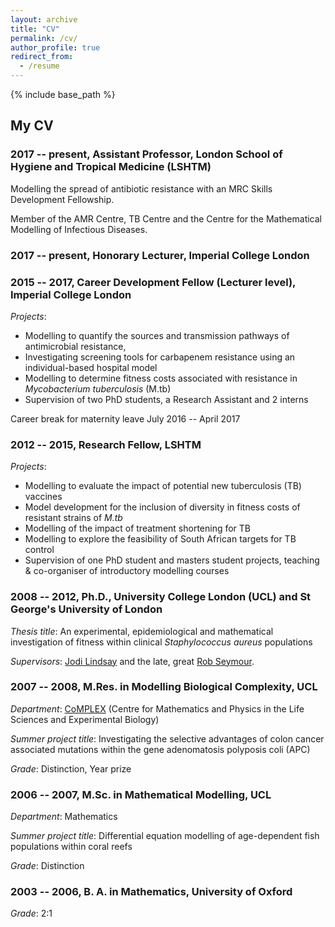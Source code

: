 ```yaml
---
layout: archive
title: "CV"
permalink: /cv/
author_profile: true
redirect_from:
  - /resume
---
```


{% include base_path %}


## My CV


### 2017 -- present, Assistant Professor, London School of Hygiene and Tropical Medicine (LSHTM)


Modelling the spread of antibiotic resistance with an MRC Skills Development Fellowship.

Member of the AMR Centre, TB Centre and the Centre for the Mathematical Modelling of 
Infectious Diseases.

### 2017 --  present, Honorary Lecturer, Imperial College London


### 2015 -- 2017, Career Development Fellow (Lecturer level), Imperial College London 


*Projects*:
* Modelling to quantify the sources and transmission pathways of antimicrobial resistance, 
* Investigating screening tools for carbapenem resistance using an individual-based hospital model
* Modelling to determine fitness costs associated with resistance in *Mycobacterium tuberculosis* (M.tb)
* Supervision of two PhD students, a Research Assistant and 2 interns

Career break for maternity leave July 2016 -- April 2017

    
### 2012 -- 2015, Research Fellow, LSHTM


*Projects*:
* Modelling to evaluate the impact of potential new tuberculosis (TB) vaccines
* Model development for the inclusion of diversity in fitness costs of resistant strains of *M.tb*
* Modelling of the impact of treatment shortening for TB
* Modelling to explore the feasibility of South African targets for TB control
* Supervision of one PhD student and masters student projects, teaching & co-organiser of introductory modelling courses
    
### 2008 -- 2012, Ph.D., University College London (UCL) and St George's University of London


*Thesis title*: An experimental, epidemiological and mathematical investigation of fitness within clinical *Staphylococcus aureus* populations

*Supervisors*: [Jodi Lindsay](https://www.sgul.ac.uk/research-profiles-a-z/jodi-lindsay) and the late, great [Rob Seymour](https://www.theguardian.com/science/2012/aug/23/robert-seymour-obituary).
    
### 2007 -- 2008, M.Res. in Modelling Biological Complexity, UCL


*Department*: [CoMPLEX](http://www.ucl.ac.uk/complex) (Centre for Mathematics and Physics in the Life Sciences and Experimental Biology)

*Summer project title*: Investigating the selective advantages of colon cancer associated mutations within the gene adenomatosis polyposis coli (APC)

*Grade*: Distinction, Year prize

### 2006 -- 2007, M.Sc. in Mathematical Modelling, UCL


*Department*:    Mathematics 

*Summer project title*: Differential equation modelling of age-dependent fish populations within coral reefs

*Grade*: Distinction


### 2003 -- 2006, B. A. in Mathematics, University of Oxford


*Grade*: 2:1
